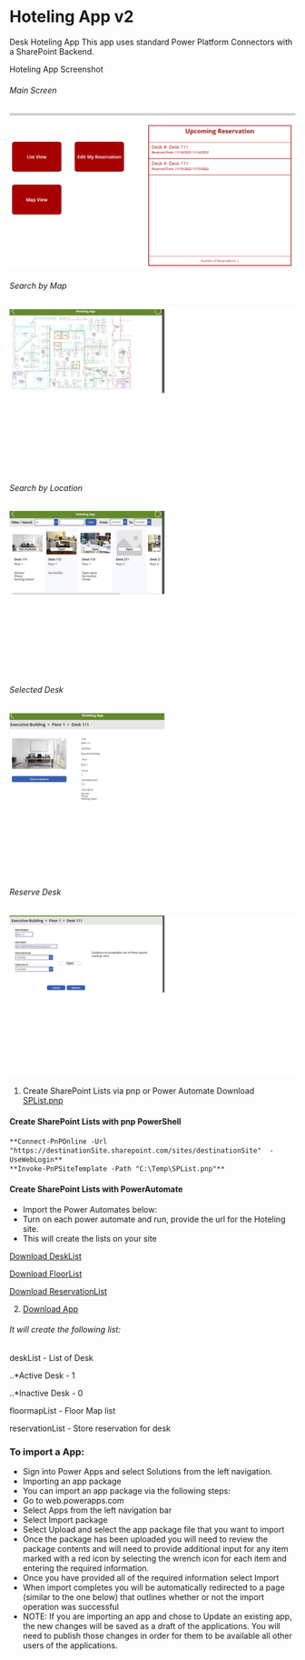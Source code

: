 # Hoteling App v2
Desk Hoteling App
This app uses standard Power Platform Connectors with a SharePoint Backend. 

Hoteling App Screenshot

###### Main Screen
![Screenshot](https://github.com/MSPFE2019/HotelApp/blob/main/HA_Main.png)

###### Search by Map
![Screenshot](https://github.com/MSPFE2019/HotelApp/blob/main/SearchbyMap.jpg)

###### Search by Location
![Screenshot](https://github.com/MSPFE2019/HotelApp/blob/main/SearchbyLocation.jpg)

###### Selected Desk
![Screenshot](https://github.com/MSPFE2019/HotelApp/blob/main/Select_SearchbyMap.jpg)

###### Reserve Desk
![Screenshot](https://github.com/MSPFE2019/HotelApp/blob/main/DeskSelection.jpg)


1. Create SharePoint Lists via pnp or Power Automate
Download [SPList.pnp](https://github.com/MSPFE2019/HotelApp/blob/main/SPList.pnp)
#### Create SharePoint Lists with pnp PowerShell
	**Connect-PnPOnline -Url "https://destinationSite.sharepoint.com/sites/destinationSite"  -UseWebLogin**
	**Invoke-PnPSiteTemplate -Path "C:\Temp\SPList.pnp"**

#### Create SharePoint Lists with PowerAutomate

- Import the Power Automates below:
- Turn on each power automate and run, provide the url for the Hoteling site.
- This will create the lists on your site

[Download DeskList](https://github.com/MSPFE2019/HotelApp/blob/main/CreateList_desklist_20230117184224.zip "Download DeskList")

[Download FloorList](https://github.com/MSPFE2019/HotelApp/blob/main/CreateList_floormaplist_20230117184247.zip "Download FloorList")

[Download ReservationList](https://github.com/MSPFE2019/HotelApp/blob/main/CreateList_reservationlist_20230117184149.zip "Download ReservationList")


2. [Download App](https://github.com/MSPFE2019/HotelApp/blob/main/HotelingAppv2_20221202153408.zip)




###### It will create the following list:

deskList - List of Desk

..*Active Desk - 1

..*Inactive Desk - 0


floormapList - Floor Map list

reservationList - Store reservation for desk


### To import a App:
- Sign into Power Apps and select Solutions from the left navigation.
- Importing an app package
- You can import an app package via the following steps:
- Go to web.powerapps.com
- Select Apps from the left navigation bar
- Select Import package
- Select Upload and select the app package file that you want to import
- Once the package has been uploaded you will need to review the package contents and will need to provide additional input for any item marked with a red icon by selecting the wrench icon for each item and entering the required information.
- Once you have provided all of the required information select Import  
- When import completes you will be automatically redirected to a page (similar to the one below) that outlines whether or not the import operation was successful
- NOTE: If you are importing an app and chose to Update an existing app, the new changes will be saved as a draft of the applications.  You will need to publish those changes in order for them to be available all other users of the applications.





